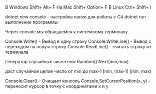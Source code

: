 В Windows Shift+ Alt+ F
На Mac Shift+ Option+ F
В Linux Ctrl+ Shift+ I

dotnet new console - настройка папки для работы с C#
dotnet run - выполнение программы

Через console мы обращаемся к системному терминалу

Console.Write() - Вывод в одну строку
Console.WriteLine() - Вывод с переходом на новую строку
Console.ReadLine() - считать строку из терминала

Генератор случайных чисел
new Random().Next(min,max)

даст случайное целое число от min до max-1
[min, max-1] [min, max)

Console.Clear() - Очищает консоль
Console.SetCursorPosition(x, y) - переносит курсор в точку с координатами x и y
